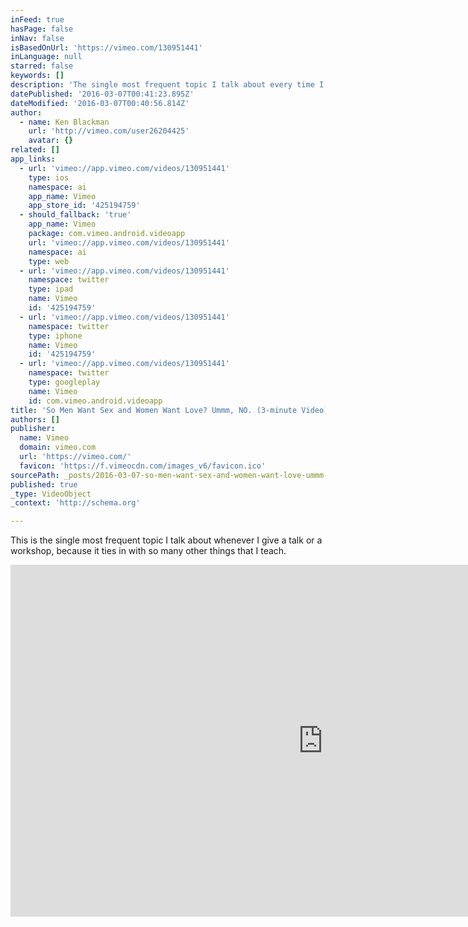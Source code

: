 ```yaml
---
inFeed: true
hasPage: false
inNav: false
isBasedOnUrl: 'https://vimeo.com/130951441'
inLanguage: null
starred: false
keywords: []
description: 'The single most frequent topic I talk about every time I teach, lecture or do a workshop.'
datePublished: '2016-03-07T00:41:23.895Z'
dateModified: '2016-03-07T00:40:56.814Z'
author:
  - name: Ken Blackman
    url: 'http://vimeo.com/user26204425'
    avatar: {}
related: []
app_links:
  - url: 'vimeo://app.vimeo.com/videos/130951441'
    type: ios
    namespace: ai
    app_name: Vimeo
    app_store_id: '425194759'
  - should_fallback: 'true'
    app_name: Vimeo
    package: com.vimeo.android.videoapp
    url: 'vimeo://app.vimeo.com/videos/130951441'
    namespace: ai
    type: web
  - url: 'vimeo://app.vimeo.com/videos/130951441'
    namespace: twitter
    type: ipad
    name: Vimeo
    id: '425194759'
  - url: 'vimeo://app.vimeo.com/videos/130951441'
    namespace: twitter
    type: iphone
    name: Vimeo
    id: '425194759'
  - url: 'vimeo://app.vimeo.com/videos/130951441'
    namespace: twitter
    type: googleplay
    name: Vimeo
    id: com.vimeo.android.videoapp
title: 'So Men Want Sex and Women Want Love? Ummm, NO. (3-minute Video)'
authors: []
publisher:
  name: Vimeo
  domain: vimeo.com
  url: 'https://vimeo.com/'
  favicon: 'https://f.vimeocdn.com/images_v6/favicon.ico'
sourcePath: _posts/2016-03-07-so-men-want-sex-and-women-want-love-ummm-no-3-minute-vid.md
published: true
_type: VideoObject
_context: 'http://schema.org'

---
```

This is the single most frequent topic I talk about whenever I give a talk or a workshop, because it ties in with so many other things that I teach.

<iframe src="https://cdn.embedly.com/widgets/media.html?src=https%3A%2F%2Fplayer.vimeo.com%2Fvideo%2F130951441&amp;url=https%3A%2F%2Fvimeo.com%2F130951441&amp;image=http%3A%2F%2Fi.vimeocdn.com%2Fvideo%2F523486036_1280.jpg&amp;key=b7d04c9b404c499eba89ee7072e1c4f7&amp;type=text%2Fhtml&amp;schema=vimeo" width="1000" height="563" scrolling="no" frameborder="0" allowfullscreen="allowfullscreen" style=""></iframe>